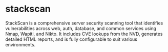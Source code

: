 # stackscan
StackScan is a comprehensive server security scanning tool that identifies vulnerabilities across web, auth, database, and common services using Nmap, Wapiti, and Nikto. It includes CVE lookups from the NVD, generates detailed HTML reports, and is fully configurable to suit various environments.
